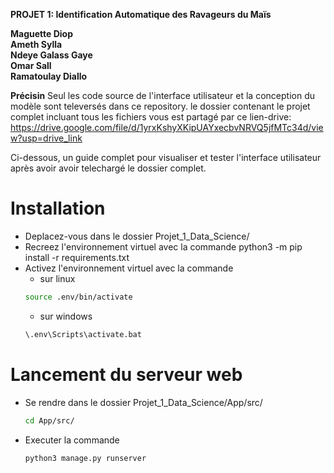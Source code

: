**PROJET 1:  Identification Automatique des Ravageurs du Maïs**

**Maguette Diop**<br>
**Ameth Sylla**<br>
**Ndeye Galass Gaye**<br>
**Omar Sall**<br>
**Ramatoulay Diallo**<br>


**Précisin**
Seul les code source de l'interface utilisateur et la conception du modèle sont televersés dans ce repository. le dossier contenant le projet complet incluant tous les fichiers vous est partagé par ce lien-drive:
https://drive.google.com/file/d/1yrxKshyXKipUAYxecbvNRVQ5jfMTc34d/view?usp=drive_link

Ci-dessous, un guide complet pour visualiser et tester l'interface utilisateur après avoir avoir telechargé le dossier complet.


# Installation

- Deplacez-vous dans le dossier Projet_1_Data_Science/
- Recreez l'environnement virtuel avec la commande 
        python3 -m pip install -r requirements.txt
- Activez l'environnement virtuel avec la commande
    * sur linux
    ```bash
    source .env/bin/activate
    ```
    * sur windows
    ```bash
    \.env\Scripts\activate.bat
    ```

# Lancement du serveur web

- Se rendre dans le dossier Projet_1_Data_Science/App/src/
    ```bash
    cd App/src/
    ```
- Executer la commande
    ```bash
    python3 manage.py runserver
    ```
